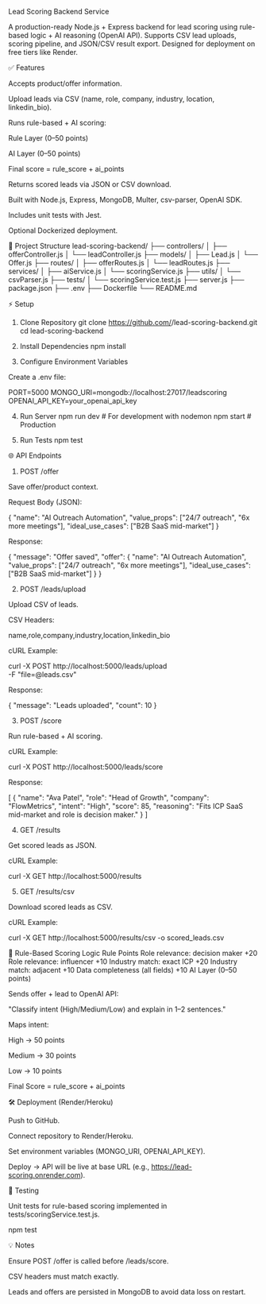 Lead Scoring Backend Service

A production-ready Node.js + Express backend for lead scoring using rule-based logic + AI reasoning (OpenAI API).
Supports CSV lead uploads, scoring pipeline, and JSON/CSV result export. Designed for deployment on free tiers like Render.

✅ Features

Accepts product/offer information.

Upload leads via CSV (name, role, company, industry, location, linkedin_bio).

Runs rule-based + AI scoring:

Rule Layer (0–50 points)

AI Layer (0–50 points)

Final score = rule_score + ai_points

Returns scored leads via JSON or CSV download.

Built with Node.js, Express, MongoDB, Multer, csv-parser, OpenAI SDK.

Includes unit tests with Jest.

Optional Dockerized deployment.

📁 Project Structure
lead-scoring-backend/
├── controllers/
│   ├── offerController.js
│   └── leadController.js
├── models/
│   ├── Lead.js
│   └── Offer.js
├── routes/
│   ├── offerRoutes.js
│   └── leadRoutes.js
├── services/
│   ├── aiService.js
│   └── scoringService.js
├── utils/
│   └── csvParser.js
├── tests/
│   └── scoringService.test.js
├── server.js
├── package.json
├── .env
├── Dockerfile
└── README.md

⚡ Setup
1. Clone Repository
git clone https://github.com/<your-username>/lead-scoring-backend.git
cd lead-scoring-backend

2. Install Dependencies
npm install

3. Configure Environment Variables

Create a .env file:

PORT=5000
MONGO_URI=mongodb://localhost:27017/leadscoring
OPENAI_API_KEY=your_openai_api_key

4. Run Server
npm run dev   # For development with nodemon
npm start     # Production

5. Run Tests
npm test

🌐 API Endpoints
1. POST /offer

Save offer/product context.

Request Body (JSON):

{
  "name": "AI Outreach Automation",
  "value_props": ["24/7 outreach", "6x more meetings"],
  "ideal_use_cases": ["B2B SaaS mid-market"]
}


Response:

{
  "message": "Offer saved",
  "offer": {
    "name": "AI Outreach Automation",
    "value_props": ["24/7 outreach", "6x more meetings"],
    "ideal_use_cases": ["B2B SaaS mid-market"]
  }
}

2. POST /leads/upload

Upload CSV of leads.

CSV Headers:

name,role,company,industry,location,linkedin_bio


cURL Example:

curl -X POST http://localhost:5000/leads/upload \
  -F "file=@leads.csv"


Response:

{
  "message": "Leads uploaded",
  "count": 10
}

3. POST /score

Run rule-based + AI scoring.

cURL Example:

curl -X POST http://localhost:5000/leads/score


Response:

[
  {
    "name": "Ava Patel",
    "role": "Head of Growth",
    "company": "FlowMetrics",
    "intent": "High",
    "score": 85,
    "reasoning": "Fits ICP SaaS mid-market and role is decision maker."
  }
]

4. GET /results

Get scored leads as JSON.

cURL Example:

curl -X GET http://localhost:5000/results

5. GET /results/csv

Download scored leads as CSV.

cURL Example:

curl -X GET http://localhost:5000/results/csv -o scored_leads.csv

🧮 Rule-Based Scoring Logic
Rule	Points
Role relevance: decision maker	+20
Role relevance: influencer	+10
Industry match: exact ICP	+20
Industry match: adjacent	+10
Data completeness (all fields)	+10
AI Layer (0–50 points)

Sends offer + lead to OpenAI API:

"Classify intent (High/Medium/Low) and explain in 1–2 sentences."

Maps intent:

High → 50 points

Medium → 30 points

Low → 10 points

Final Score = rule_score + ai_points

🛠 Deployment (Render/Heroku)

Push to GitHub.

Connect repository to Render/Heroku.

Set environment variables (MONGO_URI, OPENAI_API_KEY).

Deploy → API will be live at base URL (e.g., https://lead-scoring.onrender.com).

🧪 Testing

Unit tests for rule-based scoring implemented in tests/scoringService.test.js.

npm test

💡 Notes

Ensure POST /offer is called before /leads/score.

CSV headers must match exactly.

Leads and offers are persisted in MongoDB to avoid data loss on restart.
